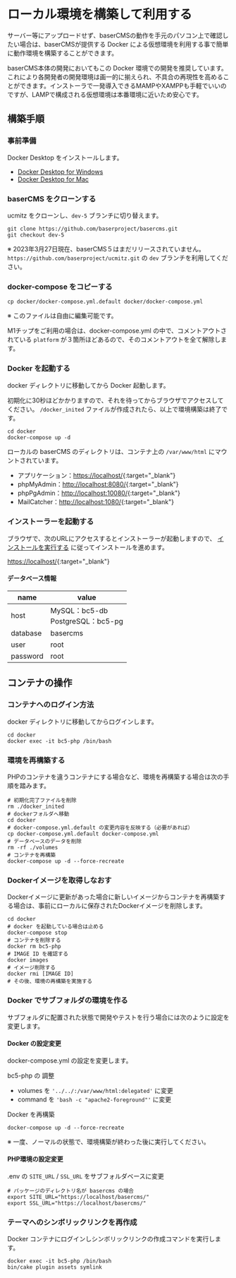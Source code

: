 # ローカル環境を構築して利用する

サーバー等にアップロードせず、baserCMSの動作を手元のパソコン上で確認したい場合は、baserCMSが提供する Docker による仮想環境を利用する事で簡単に動作環境を構築することができます。

baserCMS本体の開発においてもこの Docker 環境での開発を推奨しています。これにより各開発者の開発環境は画一的に揃えられ、不具合の再現性を高めることができます。インストーラで一発導入できるMAMPやXAMPPも手軽でいいのですが、LAMPで構成される仮想環境は本番環境に近いため安心です。

## 構築手順

### 事前準備
Docker Desktop をインストールします。

- [Docker Desktop for Windows](https://hub.docker.com/editions/community/docker-ce-desktop-windows/)
- [Docker Desktop for Mac](https://hub.docker.com/editions/community/docker-ce-desktop-mac/)

### baserCMS をクローンする
ucmitz をクローンし、`dev-5` ブランチに切り替えます。

```
git clone https://github.com/baserproject/basercms.git
git checkout dev-5
```

※ 2023年3月27日現在、baserCMS５はまだリリースされていません。 `https://github.com/baserproject/ucmitz.git` の `dev` ブランチを利用してください。

### docker-compose をコピーする

```
cp docker/docker-compose.yml.default docker/docker-compose.yml
```

※ このファイルは自由に編集可能です。

M1チップをご利用の場合は、docker-compose.yml の中で、コメントアウトされている `platform` が３箇所ほどあるので、そのコメントアウトを全て解除します。 

### Docker を起動する
docker ディレクトリに移動してから Docker 起動します。

初期化に30秒ほどかかりますので、それを待ってからブラウザでアクセスしてください。 `/docker_inited` ファイルが作成されたら、以上で環境構築は終了です。

```
cd docker
docker-compose up -d
```

ローカルの baserCMS のディレクトリは、コンテナ上の `/var/www/html` にマウントされています。  

- アプリケーション：[https://localhost/](https://localhost/){:target="_blank"}
- phpMyAdmin：[http://localhost:8080/](http://localhost:8080/){:target="_blank"}
- phpPgAdmin：[http://localhost:10080/](http://localhost:10080/){:target="_blank"}
- MailCatcher：[http://localhost:1080/](http://localhost:1080/){:target="_blank"}

### インストーラーを起動する

ブラウザで、次のURLにアクセスするとインストーラーが起動しますので、 [インストールを実行する](./index#インストールを実行する)  に従ってインストールを進めます。

[https://localhost/](https://localhost/){:target="_blank"}

#### データベース情報

| name | value                       |
|-----------|-----------------------------|
| host | MySQL：bc5-db<br>PostgreSQL：bc5-pg |
| database | basercms                    |
| user | root                        |
| password | root                        |

## コンテナの操作
### コンテナへのログイン方法

docker ディレクトリに移動してからログインします。

```
cd docker
docker exec -it bc5-php /bin/bash
```
 
### 環境を再構築する
PHPのコンテナを違うコンテナにする場合など、環境を再構築する場合は次の手順を踏みます。

```shell
# 初期化完了ファイルを削除
rm ./docker_inited
# dockerフォルダへ移動
cd docker
# docker-compose.yml.default の変更内容を反映する（必要があれば）
cp docker-compose.yml.default docker-compose.yml
# データベースのデータを削除
rm -rf ./volumes
# コンテナを再構築
docker-compose up -d --force-recreate
```

### Dockerイメージを取得しなおす
Dockerイメージに更新があった場合に新しいイメージからコンテナを再構築する場合は、事前にローカルに保存されたDockerイメージを削除します。

```shell
cd docker
# docker を起動している場合は止める
docker-compose stop
# コンテナを削除する
docker rm bc5-php
# IMAGE ID を確認する
docker images
# イメージ削除する
docker rmi [IMAGE ID]
# その後、環境の再構築を実施する
```

### Docker でサブフォルダの環境を作る
サブフォルダに配置された状態で開発やテストを行う場合には次のように設定を変更します。

#### Docker の設定変更
docker-compose.yml の設定を変更します。

bc5-php の 調整
- volumes を `'../../:/var/www/html:delegated'` に変更
- command を `'bash -c "apache2-foreground"'` に変更

Docker を再構築
```shell
docker-compose up -d --force-recreate
```
※ 一度、ノーマルの状態で、環境構築が終わった後に実行してください。

#### PHP環境の設定変更
.env の `SITE_URL` / `SSL_URL` をサブフォルダベースに変更
```shell
# パッケージのディレクトリ名が basercms の場合
export SITE_URL="https://localhost/basercms/"
export SSL_URL="https://localhost/basercms/"
```

### テーマへのシンボリックリンクを再作成
Docker コンテナにログインしシンボリックリンクの作成コマンドを実行します。

```shell
docker exec -it bc5-php /bin/bash
bin/cake plugin assets symlink
```

　
